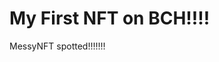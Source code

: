 # My First NFT on BCH!!!!
MessyNFT spotted!!!!!!!
                                                           